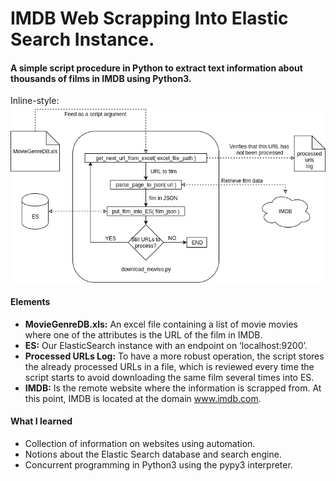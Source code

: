 # IMDB Web Scrapping Into Elastic Search Instance. 

#### A simple script procedure in Python to extract text information about thousands of films in IMDB using Python3. 

Inline-style: 
![alt text](Scrapper.png "Deployment Diagram.")

#### Elements
- **MovieGenreDB.xls:** An excel file containing a list of movie movies where one of the attributes is the URL of the film in IMDB. 
- **ES:** Our ElasticSearch instance with an endpoint on ‘localhost:9200’. 
- **Processed URLs Log:** To have a more robust operation, the script stores the already processed URLs in a file, which is reviewed every time the script starts to avoid downloading the same film several times into ES. 
- **IMDB:** Is the remote website where the information is scrapped from. At this point, IMDB is located at the domain www.imdb.com.

#### What I learned
- Collection of information on websites using automation. 
- Notions about the Elastic Search database and search engine. 
- Concurrent programming in Python3 using the pypy3 interpreter. 
